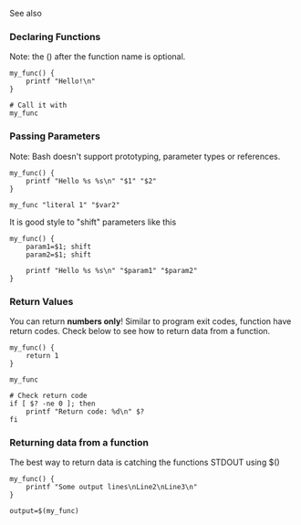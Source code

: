 See also

### Declaring Functions

Note: the () after the function name is optional.

    my_func() {
        printf "Hello!\n"
    }

    # Call it with
    my_func

### Passing Parameters

Note: Bash doesn't support prototyping, parameter types or references.

    my_func() {
        printf "Hello %s %s\n" "$1" "$2"
    }

    my_func "literal 1" "$var2"

It is good style to "shift" parameters like this

    my_func() {
        param1=$1; shift
        param2=$1; shift

        printf "Hello %s %s\n" "$param1" "$param2"
    }

### Return Values

You can return **numbers only**! Similar to program exit codes, function
have return codes. Check below to see how to return data from a
function.

    my_func() {
        return 1
    }

    my_func

    # Check return code
    if [ $? -ne 0 ]; then
        printf "Return code: %d\n" $?
    fi

### Returning data from a function

The best way to return data is catching the functions STDOUT using \$()

    my_func() {
        printf "Some output lines\nLine2\nLine3\n"
    }

    output=$(my_func)
